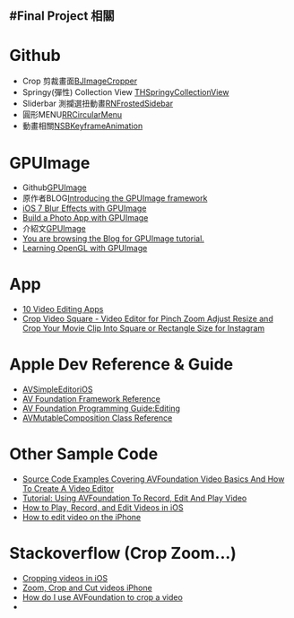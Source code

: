 #Final Project 相關
------

# Github
 * Crop 剪裁畫面[BJImageCropper](https://github.com/barrettj/BJImageCropper)
 * Springy(彈性) Collection View [THSpringyCollectionView](https://github.com/tristanhimmelman/THSpringyCollectionView)
 * Sliderbar 測攔選扭動畫[RNFrostedSidebar](https://github.com/rnystrom/RNFrostedSidebar)
 * 圓形MENU[RRCircularMenu](https://github.com/iartem/RRCircularMenu)
 * 動畫相關[NSBKeyframeAnimation](https://github.com/NachoSoto/NSBKeyframeAnimation)

# GPUImage
 * Github[GPUImage](https://github.com/BradLarson/GPUImage)
 * 原作者BLOG[Introducing the GPUImage framework](http://www.sunsetlakesoftware.com/2012/02/12/introducing-gpuimage-framework)
 * [iOS 7 Blur Effects with GPUImage](http://www.raywenderlich.com/60968/ios-7-blur-effects-gpuimage)
 * [Build a Photo App with GPUImage](http://code.tutsplus.com/tutorials/build-a-photo-app-with-gpuimage--mobile-12223)
 * 介紹文[GPUImage](http://nshipster.com/gpuimage/)
 * [You are browsing the Blog for GPUImage tutorial.](http://i-software-developers.com/tag/gpuimage-tutorial/)
 * [Learning OpenGL with GPUImage](http://indieambitions.com/idevblogaday/learning-opengl-gpuimage/)

# App
 * [10 Video Editing Apps](http://mashable.com/2013/06/05/video-edit-apps/#gallery/10-excellent-apps-for-editing-video/523077f15198406548007edb)
 * [Crop Video Square - Video Editor for Pinch Zoom Adjust Resize and Crop Your Movie Clip Into Square or Rectangle Size for Instagram](https://itunes.apple.com/us/app/crop-video-square-video-editor/id720611025?mt=8)



# Apple Dev Reference & Guide
 * [AVSimpleEditoriOS](https://developer.apple.com/library/ios/samplecode/AVSimpleEditoriOS/Introduction/Intro.html)
 * [AV Foundation Framework Reference](https://developer.apple.com/library/ios/documentation/AVFoundation/Reference/AVFoundationFramework/_index.html#//apple_ref/doc/uid/TP40008072)
 * [AV Foundation Programming Guide:Editing](https://developer.apple.com/library/ios/documentation/AudioVideo/Conceptual/AVFoundationPG/Articles/03_Editing.html#//apple_ref/doc/uid/TP40010188-CH8-SW1)
 * [AVMutableComposition Class Reference](https://developer.apple.com/library/ios/documentation/AVFoundation/Reference/AVMutableComposition_Class/Reference/Reference.html#//apple_ref/occ/cl/AVMutableComposition)

# Other Sample Code
 * [Source Code Examples Covering AVFoundation Video Basics And How To Create A Video Editor](http://maniacdev.com/2013/03/source-code-examples-covering-avfoundation-video-basics-and-how-to-create-a-video-editor)
 * [Tutorial: Using AVFoundation To Record, Edit And Play Video](http://maniacdev.com/2012/07/tutorial-using-avfoundation-to-record-edit-and-play-video)
 * [How to Play, Record, and Edit Videos in iOS](http://www.raywenderlich.com/13418/how-to-play-record-edit-videos-in-ios)
 * [How to edit video on the iPhone](http://howto.cnet.com/8301-11310_39-20101764-285/how-to-edit-video-on-the-iphone/)

# Stackoverflow (Crop Zoom...)
 * [Cropping videos in iOS](http://stackoverflow.com/questions/6212889/cropping-videos-in-ios)
 * [Zoom, Crop and Cut videos iPhone](http://stackoverflow.com/questions/13855036/zoom-crop-and-cut-videos-iphone)
 * [How do I use AVFoundation to crop a video](http://stackoverflow.com/questions/5198245/how-do-i-use-avfoundation-to-crop-a-video)
 * []()
